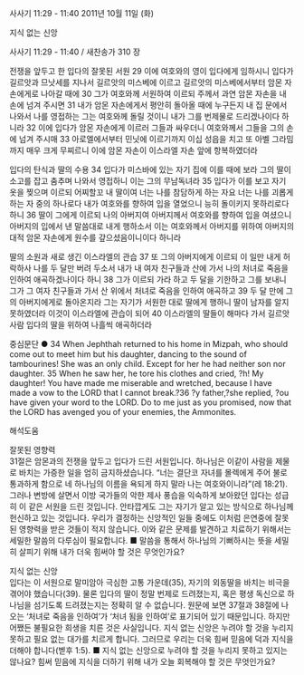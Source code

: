 사사기 11:29 - 11:40 
2011년 10월 11일 (화)

지식 없는 신앙



사사기 11:29 - 11:40 / 새찬송가 310 장


전쟁을 앞두고 한 입다의 잘못된 서원
29 이에 여호와의 영이 입다에게 임하시니 입다가 길르앗과 므낫세를 지나서 길르앗의 미스베에 이르고 길르앗의 미스베에서부터 암몬 자손에게로 나아갈 때에 30 그가 여호와께 서원하여 이르되 주께서 과연 암몬 자손을 내 손에 넘겨 주시면 31 내가 암몬 자손에게서 평안히 돌아올 때에 누구든지 내 집 문에서 나와서 나를 영접하는 그는 여호와께 돌릴 것이니 내가 그를 번제물로 드리겠나이다 하니라 32 이에 입다가 암몬 자손에게 이르러 그들과 싸우더니 여호와께서 그들을 그의 손에 넘겨 주시매 33 아로엘에서부터 민닛에 이르기까지 이십 성읍을 치고 또 아벨 그라밈까지 매우 크게 무찌르니 이에 암몬 자손이 이스라엘 자손 앞에 항복하였더라

입다의 탄식과 딸의 수용
34 입다가 미스바에 있는 자기 집에 이를 때에 보라 그의 딸이 소고를 잡고 춤추며 나와서 영접하니 이는 그의 무남독녀라 35 입다가 이를 보고 자기 옷을 찢으며 이르되 어찌할꼬 내 딸이여 너는 나를 참담하게 하는 자요 너는 나를 괴롭게 하는 자 중의 하나로다 내가 여호와를 향하여 입을 열었으니 능히 돌이키지 못하리로다 하니 36 딸이 그에게 이르되 나의 아버지여 아버지께서 여호와를 향하여 입을 여셨으니 아버지의 입에서 낸 말씀대로 내게 행하소서 이는 여호와께서 아버지를 위하여 아버지의 대적 암몬 자손에게 원수를 갚으셨음이니이다 하니라

딸의 소원과 새로 생긴 이스라엘의 관습
37 또 그의 아버지에게 이르되 이 일만 내게 허락하사 나를 두 달만 버려 두소서 내가 내 여자 친구들과 산에 가서 나의 처녀로 죽음을 인하여 애곡하겠나이다 하니 38 그가 이르되 가라 하고 두 달을 기한하고 그를 보내니 그가 그 여자 친구들과 가서 산 위에서 처녀로 죽음을 인하여 애곡하고 39 두 달 만에 그의 아버지에게로 돌아온지라 그는 자기가 서원한 대로 딸에게 행하니 딸이 남자를 알지 못하였더라 이것이 이스라엘에 관습이 되어 40 이스라엘의 딸들이 해마다 가서 길르앗 사람 입다의 딸을 위하여 나흘씩 애곡하더라

중심문단 ● 34 When Jephthah returned to his home in Mizpah, who should come out to meet him but his daughter, dancing to the sound of tambourines! She was an only child. Except for her he had neither son nor daughter. 35 When he saw her, he tore his clothes and cried, ?h! My daughter! You have made me miserable and wretched, because I have made a vow to the LORD that I cannot break.?36 ?y father,?she replied, ?ou have given your word to the LORD. Do to me just as you promised, now that the LORD has avenged you of your enemies, the Ammonites.

해석도움





잘못된 영향력  
31절은 암몬과의 전쟁을 앞두고 입다가 드린 서원입니다. 하나님은 이같이 사람을 제물로 바치는 가증한 일을 엄히 금지하셨습니다. “너는 결단코 자녀를 몰렉에게 주어 불로 통과하게 함으로 네 하나님의 이름을 욕되게 하지 말라 나는 여호와이니라”(레 18:21). 그러나 변방에 살면서 이방 국가들의 악한 제사 풍습을 익숙하게 보아왔던 입다는 성급히 이 같은 서원을 드린 것입니다. 안타깝게도 그는 자기가 알고 있는 방식으로 하나님께 헌신하고 있는 것입니다. 우리가 결정하는 신앙적인 일들 중에도 이처럼 은연중에 잘못된 영향력을 받은 것들이 적지 않습니다. 이와 같은 문제를 발견하고 치료하기 위해서는 세밀한 말씀의 다루심이 필요합니다.
■ 말씀을 통해서 하나님의 기뻐하시는 뜻을 세밀히 살피기 위해 내가 더욱 힘써야 할 것은 무엇인가요?

지식 없는 신앙  
입다는 이 서원으로 말미암아 극심한 고통 가운데(35), 자기의 외동딸을 바치는 비극을 겪어야 했습니다(39). 물론 입다의 딸이 정말 번제로 드려졌는지, 혹은 평생 독신으로 하나님을 섬기도록 드려졌는지는 정확히 알 수 없습니다. 원문에 보면 37절과 38절에 나오는 ‘처녀로 죽음을 인하여’가 ‘처녀 됨을 인하여’로 표기되어 있기 때문입니다. 하지만 어쨌든 불필요한 희생을 치른 것은 사실입니다. 지식 없는 신앙은 누려야 할 것을 누리지 못하고 필요 없는 대가를 치르게 합니다. 그러므로 우리는 더욱 힘써 믿음에 덕과 지식을 더해야 합니다(벧후 1:5).
■ 지식 없는 신앙으로 누려야 할 것을 누리지 못하고 있지는 않나요? 힘써 믿음에 지식을 더하기 위해 내가 오늘 회복해야 할 것은 무엇인가요?